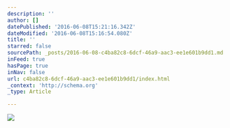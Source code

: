 ```yaml
---
description: ''
author: []
datePublished: '2016-06-08T15:21:16.342Z'
dateModified: '2016-06-08T15:16:54.080Z'
title: ''
starred: false
sourcePath: _posts/2016-06-08-c4ba82c8-6dcf-46a9-aac3-ee1e601b9dd1.md
inFeed: true
hasPage: true
inNav: false
url: c4ba82c8-6dcf-46a9-aac3-ee1e601b9dd1/index.html
_context: 'http://schema.org'
_type: Article

---
```

![](https://the-grid-user-content.s3-us-west-2.amazonaws.com/7ed813ca-255d-47c2-a803-5007f9271c74.png)